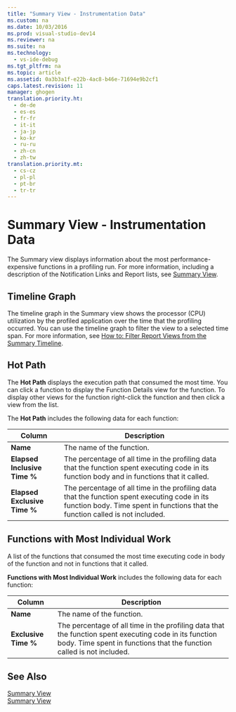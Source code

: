 ```yaml
---
title: "Summary View - Instrumentation Data"
ms.custom: na
ms.date: 10/03/2016
ms.prod: visual-studio-dev14
ms.reviewer: na
ms.suite: na
ms.technology: 
  - vs-ide-debug
ms.tgt_pltfrm: na
ms.topic: article
ms.assetid: 0a3b3a1f-e22b-4ac8-b46e-71694e9b2cf1
caps.latest.revision: 11
manager: ghogen
translation.priority.ht: 
  - de-de
  - es-es
  - fr-fr
  - it-it
  - ja-jp
  - ko-kr
  - ru-ru
  - zh-cn
  - zh-tw
translation.priority.mt: 
  - cs-cz
  - pl-pl
  - pt-br
  - tr-tr
---
```

# Summary View - Instrumentation Data
The Summary view displays information about the most performance-expensive functions in a profiling run. For more information, including a description of the Notification Links and Report lists, see [Summary View](../VS_IDE/Summary-View.md).  
  
## Timeline Graph  
 The timeline graph in the Summary view shows the processor (CPU) utilization by the profiled application over the time that the profiling occurred. You can use the timeline graph to filter the view to a selected time span. For more information, see [How to: Filter Report Views from the Summary Timeline](../VS_IDE/How-to--Filter-Report-Views-from-the-Summary-Timeline.md).  
  
## Hot Path  
 The **Hot Path** displays the execution path that consumed the most time. You can click a function to display the Function Details view for the function. To display other views for the function right-click the function and then click a view from the list.  
  
 The **Hot Path** includes the following data for each function:  
  
|Column|Description|  
|------------|-----------------|  
|**Name**|The name of the function.|  
|**Elapsed Inclusive Time %**|The percentage of all time in the profiling data that the function spent executing code in its function body and in functions that it called.|  
|**Elapsed Exclusive Time %**|The percentage of all time in the profiling data that the function spent executing code in its function body. Time spent in functions that the function called is not included.|  
  
## Functions with Most Individual Work  
 A list of the functions that consumed the most time executing code in body of the function and not in functions that it called.  
  
 **Functions with Most Individual Work** includes the following data for each function:  
  
|Column|Description|  
|------------|-----------------|  
|**Name**|The name of the function.|  
|**Exclusive Time %**|The percentage of all time in the profiling data that the function spent executing code in its function body. Time spent in functions that the function called is not included.|  
  
## See Also  
 [Summary View](../VS_IDE/Summary-View---Sampling-Data.md)   
 [Summary View](../VS_IDE/Summary-View---.NET-Memory-Data.md)